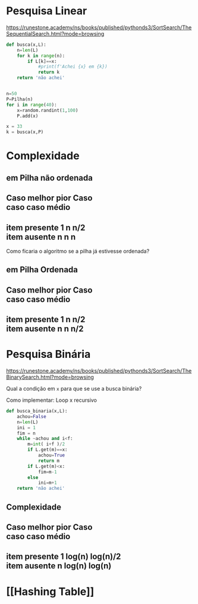 
# Pesquisa Linear

https://runestone.academy/ns/books/published/pythonds3/SortSearch/TheSequentialSearch.html?mode=browsing


```python
def busca(x,L):
    n=len(L)
    for k in range(n):
        if L[k]==x:
            #print(f'Achei {x} em {k})
            return k      
    return 'não achei'


n=50
P=Pilha(n)
for i in range(40):
    x=random.randint(1,100)
    P.add(x)

x = 33
k = busca(x,P)
```

# Complexidade

## em Pilha não ordenada  

Caso           melhor   pior  Caso  
                caso    caso  médio  
------------------------------------
 item presente    1       n     n/2  
 item ausente     n       n      n  
------------------------------------

Como ficaria o algoritmo se a pilha já estivesse ordenada?

## em Pilha Ordenada

Caso           melhor   pior  Caso  
                caso    caso  médio  
------------------------------------
 item presente    1       n     n/2  
 item ausente     n       n     n/2  
------------------------------------





# Pesquisa Binária

https://runestone.academy/ns/books/published/pythonds3/SortSearch/TheBinarySearch.html?mode=browsing


Qual a condição em `x` para que se use a busca binária?

Como implementar:  Loop x recursivo

```python
def busca_binaria(x,L):
    achou=False
    n=len(L)
    ini = 1
    fim = n
    while ~achou and i<f:
        m=int( i+f )/2
        if L.get(m)==x:
            achou=True
            return m
        if L.get(m)<x:
            fim=m-1
        else
            ini=m+1
    return 'não achei'

```

## Complexidade

Caso           melhor   pior      Caso  
                caso    caso      médio  
------------------------------------------
 item presente    1      log(n)  log(n)/2  
 item ausente     n      log(n)  log(n)
------------------------------------


# [[Hashing Table]]



